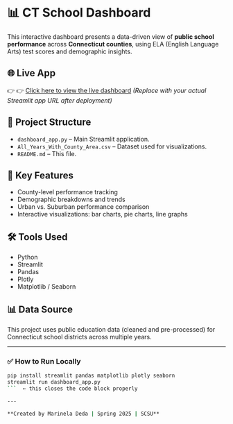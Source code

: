 # 📊 CT School Dashboard

This interactive dashboard presents a data-driven view of **public school performance** across **Connecticut counties**, using ELA (English Language Arts) test scores and demographic insights.

## 🌐 Live App
👉 👉 [Click here to view the live dashboard](https://ct-school-performance.streamlit.app) 
*(Replace with your actual Streamlit app URL after deployment)*

## 📁 Project Structure

- `dashboard_app.py` – Main Streamlit application.
- `All_Years_With_County_Area.csv` – Dataset used for visualizations.
- `README.md` – This file.

## 📌 Key Features

- County-level performance tracking  
- Demographic breakdowns and trends  
- Urban vs. Suburban performance comparison  
- Interactive visualizations: bar charts, pie charts, line graphs  

## 🛠️ Tools Used

- Python
- Streamlit
- Pandas
- Plotly
- Matplotlib / Seaborn

## 📊 Data Source

This project uses public education data (cleaned and pre-processed) for Connecticut school districts across multiple years.

---
### ✅ How to Run Locally

```bash
pip install streamlit pandas matplotlib plotly seaborn
streamlit run dashboard_app.py
```  ← this closes the code block properly

---

**Created by Marinela Deda | Spring 2025 | SCSU**



